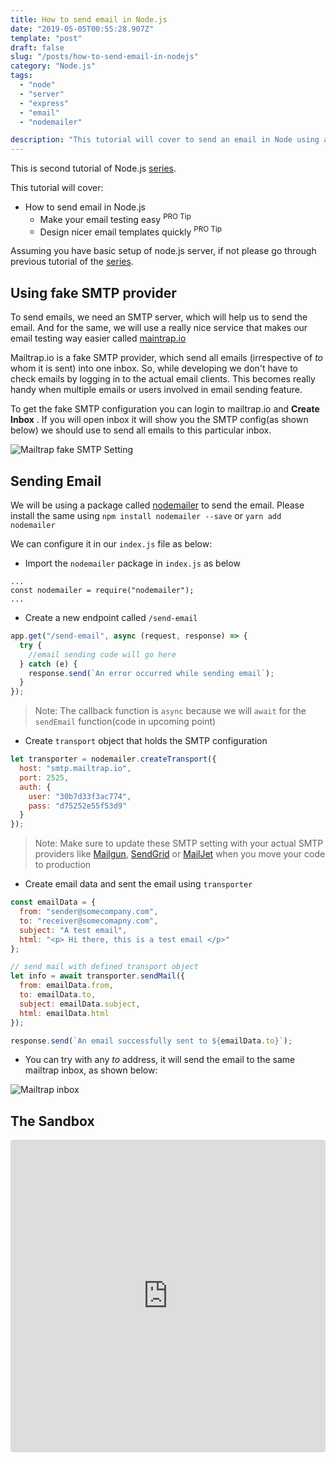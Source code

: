 ```yaml
---
title: How to send email in Node.js
date: "2019-05-05T00:55:28.907Z"
template: "post"
draft: false
slug: "/posts/how-to-send-email-in-nodejs"
category: "Node.js"
tags:
  - "node"
  - "server"
  - "express"
  - "email"
  - "nodemailer"

description: "This tutorial will cover to send an email in Node using a 'nodemailer' package"
---
```


This is second tutorial of Node.js [series](https://3sanket3.com/posts/nodejs-tutorial-series-setup-basic-node-server).

This tutorial will cover:

- How to send email in Node.js
  - Make your email testing easy <sup>PRO Tip</sup>
  - Design nicer email templates quickly <sup>PRO Tip</sup>

Assuming you have basic setup of node.js server, if not please go through previous tutorial of the [series](https://3sanket3.com/posts/nodejs-tutorial-series-setup-basic-node-server).

## Using fake SMTP provider

To send emails, we need an SMTP server, which will help us to send the email. And for the same, we will use a really nice service that makes our email testing way easier called [maintrap.io](https://maintrap.io)

Mailtrap.io is a fake SMTP provider, which send all emails (irrespective of _to_ whom it is sent) into one inbox. So, while developing we don't have to check emails by logging in to the actual email clients. This becomes really handy when multiple emails or users involved in email sending feature.

To get the fake SMTP configuration you can login to mailtrap.io and **Create Inbox** . If you will open inbox it will show you the SMTP config(as shown below) we should use to send all emails to this particular inbox.

![Mailtrap fake SMTP Setting](media/mailtrap-smtp.PNG)

## Sending Email

We will be using a package called [nodemailer](https://nodemailer.com/about/) to send the email. Please install the same using `npm install nodemailer --save` or `yarn add nodemailer`

We can configure it in our `index.js` file as below:

- Import the `nodemailer` package in `index.js` as below

```javasript
...
const nodemailer = require("nodemailer");
...
```

- Create a new endpoint called `/send-email`

```javascript
app.get("/send-email", async (request, response) => {
  try {
    //email sending code will go here
  } catch (e) {
    response.send(`An error occurred while sending email`);
  }
});
```

> Note: The callback function is `async` because we will `await` for the `sendEmail` function(code in upcoming point)

- Create `transport` object that holds the SMTP configuration

```javascript
let transporter = nodemailer.createTransport({
  host: "smtp.mailtrap.io",
  port: 2525,
  auth: {
    user: "30b7d33f3ac774",
    pass: "d75252e55f53d9"
  }
});
```

> Note: Make sure to update these SMTP setting with your actual SMTP providers like [Mailgun](https://www.mailgun.com/), [SendGrid](https://sendgrid.com/) or [MailJet](https://www.mailjet.com/) when you move your code to production

- Create email data and sent the email using `transporter`

```javascript
const emailData = {
  from: "sender@somecompany.com",
  to: "receiver@somecomapny.com",
  subject: "A test email",
  html: "<p> Hi there, this is a test email </p>"
};

// send mail with defined transport object
let info = await transporter.sendMail({
  from: emailData.from,
  to: emailData.to,
  subject: emailData.subject,
  html: emailData.html
});

response.send(`An email successfully sent to ${emailData.to}`);
```

- You can try with any _to_ address, it will send the email to the same mailtrap inbox, as shown below:

![Mailtrap inbox](media/mailtrap-inbox.PNG.PNG)

## The Sandbox

<iframe src="https://codesandbox.io/embed/pyqjlzm390?fontsize=14" title="How to send email in Node.js" style="width:100%; height:500px; border:0; border-radius: 4px; overflow:hidden;" sandbox="allow-modals allow-forms allow-popups allow-scripts allow-same-origin"></iframe>

